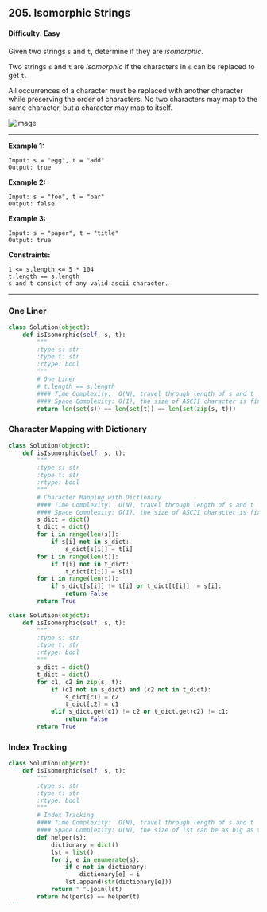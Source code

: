 ## 205. Isomorphic Strings

#### Difficulty: Easy

Given two strings ```s``` and ```t```, determine if they are _isomorphic_.

Two strings ```s``` and ```t``` are _isomorphic_ if the characters in ```s``` can be replaced to get ```t```.

All occurrences of a character must be replaced with another character while preserving the order of characters. No two characters may map to the same character, but a character may map to itself.

![image](https://user-images.githubusercontent.com/35042430/205199206-d37e438b-bb8a-4645-8721-7610eb1f536c.png)

---

__Example 1:__
```
Input: s = "egg", t = "add"
Output: true
```

__Example 2:__
```
Input: s = "foo", t = "bar"
Output: false
```

__Example 3:__
```
Input: s = "paper", t = "title"
Output: true
```
 
__Constraints:__
```
1 <= s.length <= 5 * 104
t.length == s.length
s and t consist of any valid ascii character.
```

---

### One Liner
        
```Python
class Solution(object):
    def isIsomorphic(self, s, t):
        """
        :type s: str
        :type t: str
        :rtype: bool
        """
        # One Liner
        # t.length == s.length
        #### Time Complexity:  O(N), travel through length of s and t
        #### Space Complexity: O(1), the size of ASCII character is fixed with 26 characters     
        return len(set(s)) == len(set(t)) == len(set(zip(s, t)))
```

### Character Mapping with Dictionary

```Python
class Solution(object):
    def isIsomorphic(self, s, t):
        """
        :type s: str
        :type t: str
        :rtype: bool
        """
        # Character Mapping with Dictionary
        #### Time Complexity:  O(N), travel through length of s and t
        #### Space Complexity: O(1), the size of ASCII character is fixed with 26 characters
        s_dict = dict()
        t_dict = dict()
        for i in range(len(s)):
            if s[i] not in s_dict:
                s_dict[s[i]] = t[i]
        for i in range(len(t)):
            if t[i] not in t_dict:
                t_dict[t[i]] = s[i]
        for i in range(len(t)):
            if s_dict[s[i]] != t[i] or t_dict[t[i]] != s[i]:
                return False
        return True
```
```Python
class Solution(object):
    def isIsomorphic(self, s, t):
        """
        :type s: str
        :type t: str
        :rtype: bool
        """
        s_dict = dict()
        t_dict = dict()                    
        for c1, c2 in zip(s, t):
            if (c1 not in s_dict) and (c2 not in t_dict):
                s_dict[c1] = c2
                t_dict[c2] = c1
            elif s_dict.get(c1) != c2 or t_dict.get(c2) != c1:
                return False
        return True
```

### Index Tracking

```Python
class Solution(object):
    def isIsomorphic(self, s, t):
        """
        :type s: str
        :type t: str
        :rtype: bool
        """
        # Index Tracking
        #### Time Complexity:  O(N), travel through length of s and t
        #### Space Complexity: O(N), the size of lst can be as big as the size of input
        def helper(s):
            dictionary = dict()
            lst = list()
            for i, e in enumerate(s):
                if e not in dictionary:
                    dictionary[e] = i
                lst.append(str(dictionary[e]))
            return " ".join(lst)
        return helper(s) == helper(t)
'''
